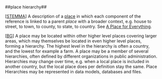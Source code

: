 ##place hierarchy##

\[[STEMMA](SOURCES.md#STEMMA)\] A description of a [place](place.md) in which each component of the reference is linked to a parent *place* with a broader context, e.g. house to street, to town, to county, to state, to country. See [A Place for Everything](http://parallax-viewpoint.blogspot.com/2013/08/a-place-for-everything.html).

\[[BG](SOURCES.md#BG)\] A place may be located within other higher level places covering larger areas, which may themselves be located in even higher level places, forming a hierarchy. The highest level in the hierarchy is often a country, and the lowest for example a farm. A place may be a member of several hierarchies, often defined by different organizations in public administration. Hierarchies may change over time, e.g. when a local place is included in another country, but the local place does per definition stay the same. Place Hierarchies may be represented in data models, databases and files.
